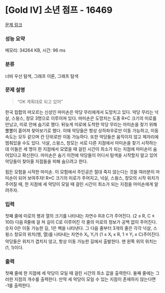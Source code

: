 # [Gold IV] 소년 점프 - 16469 

[문제 링크](https://www.acmicpc.net/problem/16469) 

### 성능 요약

메모리: 34264 KB, 시간: 96 ms

### 분류

너비 우선 탐색, 그래프 이론, 그래프 탐색

### 문제 설명

<blockquote>
<p>“OK 계획대로 되고 있어” </p>
</blockquote>

<p>한국 힙합의 떠오르는 신성인 마미손은 악당 무리에게서 도망치고 있다. 악당 무리는 넉살, 스윙스, 창모 3명으로 이루어져 있다. 마미손은 도망치는 도중 R*C 크기의 미로를 만났고, 미로 안에 숨기로 했다. 뒤늦게 미로에 도착한 악당 무리는 마미손을 찾기 위해 뿔뿔이 흩어져 찾아보기로 했다. 이때 악당들은 항상 상하좌우로만 이동 가능하고, 이동 속도는 모두 같으며 칸 단위로만 이동 가능하다. 또한 악당들은 움직이지 않고 제자리에 멈춰있을 수도 있다. 넉살, 스윙스, 창모는 서로 다른 지점에서 마미손을 찾기 시작하는데 이들은 세 명이 한 지점에서 모였을 때 걸린 시간이 최소가 되는 지점에 마미손이 숨어있다고 확신한다. 마미손은 숨기 이전에 악당들이 어디서 탐색을 시작할지 알고 있어 악당들이 찾아올 지점들을 피해 숨으려고 한다. </p>

<p>힘든 모험을 시작한 마미손. 이 모험에서 주인공은 절대 죽지 않는다는 것을 여러분이 마미손이 되어 보여주자! R*C 크기의 미로가 주어지고, 넉살, 스윙스, 창모의 시작 위치가 주어질 때, 한 지점에 세 악당이 모일 때 걸린 시간이 최소가 되는 지점을 마미손에게 알려주자. </p>

### 입력 

 <p>첫째 줄에 미로의 행과 열의 크기를 나타내는 자연수 R과 C가 주어진다. (2 ≤ R, C ≤ 100) 다음 R줄에 걸 쳐 길이 C로 이루어진 각 줄의 미로의 정보가 공백 없이 주어진다. 숫자 0은 이동 가능한 길, 1은 벽을 나타낸다. 그 다음 줄부터 3개의 줄은 각각 넉살, 스윙스 창모의 위치(행, 열)를 나타내는 자연수 X<sub>i</sub>, Y<sub>i</sub>가 (1 ≤ X<sub>i</sub> ≤ R, 1 ≤ Y<sub>i</sub> ≤ C)주어진다. 악당들은 위치가 겹치지 않고, 항상 이동 가능한 길에서 출발한다. 맨 왼쪽 위의 위치는 (1, 1)이다. </p>

### 출력 

 <p>첫째 줄에 한 지점에 세 악당이 모일 때 걸린 시간의 최소 값을 출력한다. 둘째 줄에는 그러한 지점의 개수를 출력한다. 만약 세 악당이 모일 수 있는 지점이 존재하지 않는다면 -1를 출력한다.</p>

